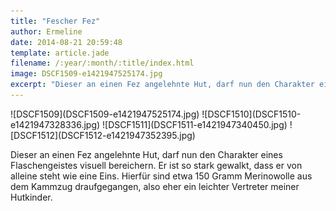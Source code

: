 ```yaml
---
title: "Fescher Fez"
author: Ermeline
date: 2014-08-21 20:59:48
template: article.jade
filename: /:year/:month/:title/index.html
image: DSCF1509-e1421947525174.jpg
excerpt: "Dieser an einen Fez angelehnte Hut, darf nun den Charakter eines Flaschengeistes visuell bereichern."
---
```


<div class="slideshow_landscape">
![DSCF1509](DSCF1509-e1421947525174.jpg)
![DSCF1510](DSCF1510-e1421947328336.jpg)
![DSCF1511](DSCF1511-e1421947340450.jpg)
![DSCF1512](DSCF1512-e1421947352395.jpg)
</div>

Dieser an einen Fez angelehnte Hut, darf nun den Charakter eines
Flaschengeistes visuell bereichern. Er ist so stark gewalkt, dass er von
alleine steht wie eine Eins. Hierfür sind etwa 150 Gramm Merinowolle aus
dem Kammzug draufgegangen, also eher ein leichter Vertreter meiner
Hutkinder.
